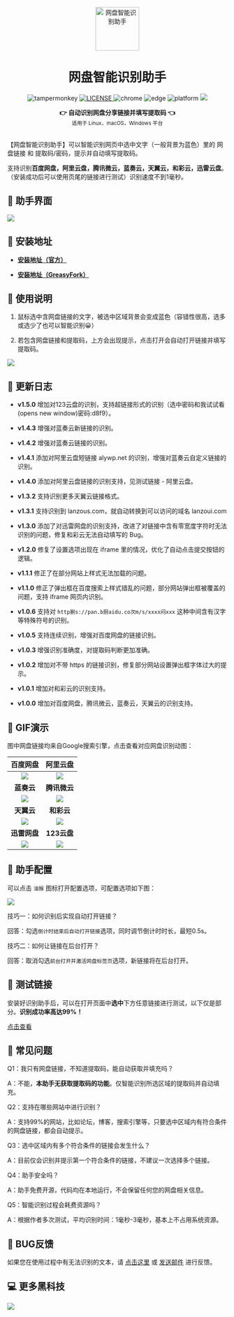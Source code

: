 <p align="center">
  <a href="https://www.youxiaohou.com">
    <img width="100" src="https://www.youxiaohou.com/logo.png" alt="网盘智能识别助手">
  </a>
</p>

<h1 align="center">网盘智能识别助手</h1>

<p align="center">
  <img src="https://img.shields.io/badge/TamperMonkey-v4.13-brightgreen.svg" alt="tampermonkey">
  <a href="LICENSE">
    <img src="https://img.shields.io/badge/license-MIT-lightgrey.svg" alt="LICENSE">
  </a>
  <img src="https://img.shields.io/badge/Chrome-≥76.0-brightgreen.svg" alt="chrome">
  <img src="https://img.shields.io/badge/Edge-≥88.0-brightgreen.svg" alt="edge">
  <img src="https://img.shields.io/badge/Platform-Windows%20%7C%20Mac%20%7C%20Linux-blue.svg" alt="platform">
  <a href="https://www.youxiaohou.com" title="点击访问">
    <img src="https://img.shields.io/badge/Author-油小猴-red.svg">
  </a>
</p>

<div align="center">
  <strong>👉 自动识别网盘分享链接并填写提取码 👈</strong><br>
  <sub>适用于 Linux，macOS，Windows 平台</sub>
</div>
<br>

【网盘智能识别助手】可以智能识别网页中选中文字（一般背景为蓝色）里的 网盘链接 和 提取码/密码，提示并自动填写提取码。

支持识别**百度网盘，阿里云盘，腾讯微云，蓝奏云，天翼云，和彩云，迅雷云盘**。（安装成功后可以使用页尾的链接进行测试）识别速度不到1毫秒。

## 🎨 助手界面

![](https://i.loli.net/2021/03/06/Y3a6hEjzHxqXPWG.png)

## 💽 安装地址

- **[安装地址（官方）](https://www.youxiaohou.com/tool/install-panai.html)**

- **[安装地址（GreasyFork）](https://greasyfork.org/zh-CN/scripts/422960)**

## 📖 使用说明

1. 鼠标选中含网盘链接的文字，被选中区域背景会变成蓝色（容错性很高，选多或选少了也可以智能识别😀）

2. 若包含网盘链接和提取码，上方会出现提示，点击打开会自动打开链接并填写提取码。

![](https://i.loli.net/2021/03/05/oqMDRTiIcBlYudv.png)

## 📖 更新日志

- **v1.5.0** 增加对123云盘的识别，支持超链接形式的识别（选中密码和我试试看 (opens new window)密码:d8f9）。

- **v1.4.3** 增强对蓝奏云新链接的识别。

- **v1.4.2** 增强对蓝奏云链接的识别。

- **v1.4.1** 添加对阿里云盘短链接 alywp.net 的识别，增强对蓝奏云自定义链接的识别。

- **v1.4.0** 添加对阿里云盘链接的识别支持，见测试链接 - 阿里云盘。

- **v1.3.2** 支持识别更多天翼云链接格式。

- **v1.3.1** 支持识别到 lanzous.com，就自动转换到可以访问的域名 lanzoui.com

- **v1.3.0** 添加了对迅雷网盘的识别支持，改进了对链接中含有零宽度字符时无法识别的问题，修复和彩云无法自动填写的 Bug。

- **v1.2.0** 修复了设置选项出现在 iframe 里的情况，优化了自动点击提交按钮的逻辑。

- **v1.1.1** 修正了在部分网站上样式无法加载的问题。

- **v1.1.0** 修正了弹出框在百度搜索上样式错乱的问题，部分网站弹出框被覆盖的问题，支持 iframe 网页内识别。

- **v1.0.6** 支持对 `http删s://pan.b厨aidu.co次m/s/xxxx闷xxx` 这种中间含有汉字等特殊符号的识别。

- **v1.0.5** 支持连续识别，增强对百度网盘的链接识别。

- **v1.0.3** 增强识别准确度，对提取码判断更加准确。

- **v1.0.2** 增加对不带 https 的链接识别，修复部分网站设置弹出框字体过大的提示。

- **v1.0.1** 增加对和彩云的识别支持。

- **v1.0.0** 增加对百度网盘，腾讯微云，蓝奏云，天翼云的识别支持。

## 🎨 GIF演示

图中网盘链接均来自Google搜索引擎，点击查看对应网盘识别动图：

| **百度网盘** | **阿里云盘** |
|:-------------------------------------------------:|:-----------------------------------------------:|
| ![](https://cdn.jsdelivr.net/gh/youxiaohou/img/7NPZIk8buGmhF6S.gif) | ![](https://cdn.jsdelivr.net/gh/youxiaohou/img/20210730104103.gif) |
| **蓝奏云** | **腾讯微云** |
| ![](https://cdn.jsdelivr.net/gh/youxiaohou/img/J4dTB5kwQnDab6R.gif) | ![](https://cdn.jsdelivr.net/gh/youxiaohou/img/pOj4exrZcKhWiM1.gif) |
| **天翼云** | **和彩云** |
| ![](https://cdn.jsdelivr.net/gh/youxiaohou/img/T7oku1FDbW6Kjye.gif) | ![](https://cdn.jsdelivr.net/gh/youxiaohou/img/9k8GUqbDEOKxPor.gif) |
| **迅雷网盘** | **123云盘** |
| ![](https://cdn.jsdelivr.net/gh/youxiaohou/img/20210730104416.gif) | ![](https://cdn.jsdelivr.net/gh/youxiaohou/img/202112011344554.gif) |

## 🔧 助手配置

可以点击 `油猴` 图标打开配置选项，可配置选项如下图：

![](https://i.loli.net/2021/03/05/PVSUZyWoubFtQDx.png)

技巧一：如何识别后实现自动打开链接？

回答：勾选`倒计时结束后自动打开链接`选项，同时调节倒计时时长，最短0.5s。

技巧二：如何让链接在后台打开？

回答：取消勾选`前台打开并激活网盘标签页`选项，新链接将在后台打开。

## 🚀 测试链接

安装好识别助手后，可以在打开页面中**选中**下方任意链接进行测试，以下仅是部分。**识别成功率高达99%！**

[点击查看](https://www.youxiaohou.com/tool/install-panai.html)

## 👻 常见问题

Q1：我只有网盘链接，不知道提取码，能自动获取并填充吗？

A：不能，**本助手无获取提取码的功能**。仅智能识别所选区域的提取码并自动填充。

Q2：支持在哪些网站中进行识别？

A：支持99%的网站，比如论坛，博客，搜索引擎等，只要选中区域内有符合条件的网盘链接，都会自动提示。

Q3：选中区域内有多个符合条件的链接会发生什么？

A：目前仅会识别并提示第一个符合条件的链接，<Color color="red">不建议一次选择多个链接</Color>。

Q4：助手安全吗？

A：助手免费开源，代码均在本地运行，不会保留任何您的网盘相关信息。

Q5：智能识别过程会耗费资源吗？

A：根据作者多次测试，平均识别时间：1毫秒-3毫秒，基本上不占用系统资源。

## 👻 BUG反馈

如果您在使用过程中有无法识别的文本，请 [点击这里](https://wj.qq.com/s2/8150559/6c08/) 或 [发送邮件](mailto:mail@youxiaohou.com) 进行反馈。

## 💻 更多黑科技

![](https://cdn.jsdelivr.net/gh/youxiaohou/img/cmqN5niG6ER9oZ2.png)
